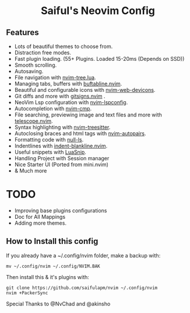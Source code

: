 <h1 align="center">Saiful's Neovim Config</h1>

## Features

- Lots of beautiful themes to choose from.
- Distraction free modes.
- Fast plugin loading. (55+ Plugins. Loaded 15-20ms (Depends on SSD))
- Smooth scrolling.
- Autosaving.
- File navigation with [nvim-tree.lua](https://github.com/kyazdani42/nvim-tree.lua).
- Managing tabs, buffers with [buftabline.nvim](https://github.com/jose-elias-alvarez/buftabline.nvim).
- Beautiful and configurable icons with [nvim-web-devicons](https://github.com/kyazdani42/nvim-web-devicons).
- Git diffs and more with [gitsigns.nvim](https://github.com/lewis6991/gitsigns.nvim) .
- NeoVim Lsp configuration with [nvim-lspconfig](https://github.com/neovim/nvim-lspconfig).
- Autocompletion with [nvim-cmp](https://github.com/hrsh7th/nvim-cmp).
- File searching, previewing image and text files and more with [telescope.nvim](https://github.com/nvim-telescope/telescope.nvim).
- Syntax highlighting with [nvim-treesitter](https://github.com/nvim-treesitter/nvim-treesitter).
- Autoclosing braces and html tags with [nvim-autopairs](https://github.com/windwp/nvim-autopairs).
- Formatting code with [null-ls](https://github.com/jose-elias-alvarez/null-ls.nvim).
- Indentlines with [indent-blankline.nvim](https://github.com/lukas-reineke/indent-blankline.nvim).
- Useful snippets with [LuaSnip](https://github.com/L3MON4D3/LuaSnip).
- Handling Project with Session manager
- Nice Starter UI (Ported from mini.nvim)
- & Much more

# TODO

- Improving base plugins configurations
- Doc for All Mappings
- Adding more themes.

## How to Install this config

If you already have a ~/.config/nvim folder, make a backup with:

```
mv ~/.config/nvim ~/.config/NVIM.BAK
```

Then install this & it's plugins with:

```
git clone https://github.com/saifulapm/nvim ~/.config/nvim
nvim +PackerSync
```

Special Thanks to @NvChad and @akinsho

